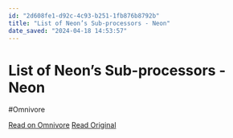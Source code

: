 ```yaml
---
id: "2d608fe1-d92c-4c93-b251-1fb876b8792b"
title: "List of Neon’s Sub-processors - Neon"
date_saved: "2024-04-18 14:53:57"
---
```


# List of Neon’s Sub-processors - Neon
#Omnivore

[Read on Omnivore](https://omnivore.app/me/list-of-neon-s-sub-processors-neon-18ef17c45d6)
[Read Original](https://neon.tech/subprocessors)

